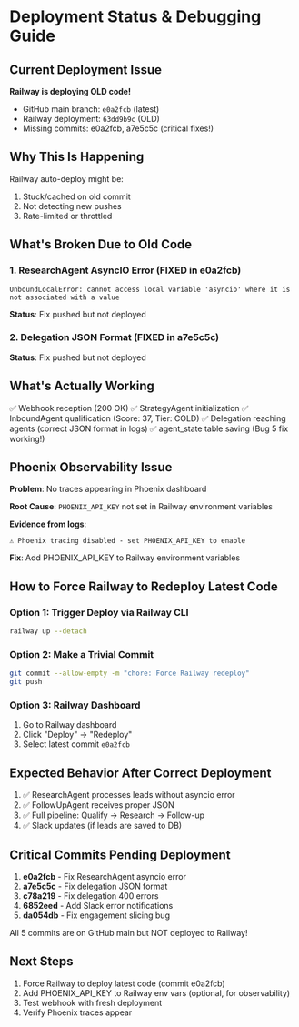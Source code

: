 # Deployment Status & Debugging Guide

## Current Deployment Issue

**Railway is deploying OLD code!**

- GitHub main branch: `e0a2fcb` (latest)
- Railway deployment: `63dd9b9c` (OLD)
- Missing commits: e0a2fcb, a7e5c5c (critical fixes!)

## Why This Is Happening

Railway auto-deploy might be:
1. Stuck/cached on old commit
2. Not detecting new pushes
3. Rate-limited or throttled

## What's Broken Due to Old Code

### 1. ResearchAgent AsyncIO Error (FIXED in e0a2fcb)
```
UnboundLocalError: cannot access local variable 'asyncio' where it is not associated with a value
```
**Status**: Fix pushed but not deployed

### 2. Delegation JSON Format (FIXED in a7e5c5c)
**Status**: Fix pushed but not deployed

## What's Actually Working

✅ Webhook reception (200 OK)
✅ StrategyAgent initialization
✅ InboundAgent qualification (Score: 37, Tier: COLD)
✅ Delegation reaching agents (correct JSON format in logs)
✅ agent_state table saving (Bug 5 fix working!)

## Phoenix Observability Issue

**Problem**: No traces appearing in Phoenix dashboard

**Root Cause**: `PHOENIX_API_KEY` not set in Railway environment variables

**Evidence from logs**:
```
⚠️ Phoenix tracing disabled - set PHOENIX_API_KEY to enable
```

**Fix**: Add PHOENIX_API_KEY to Railway environment variables

## How to Force Railway to Redeploy Latest Code

### Option 1: Trigger Deploy via Railway CLI
```bash
railway up --detach
```

### Option 2: Make a Trivial Commit
```bash
git commit --allow-empty -m "chore: Force Railway redeploy"
git push
```

### Option 3: Railway Dashboard
1. Go to Railway dashboard
2. Click "Deploy" → "Redeploy"
3. Select latest commit `e0a2fcb`

## Expected Behavior After Correct Deployment

1. ✅ ResearchAgent processes leads without asyncio error
2. ✅ FollowUpAgent receives proper JSON
3. ✅ Full pipeline: Qualify → Research → Follow-up
4. ✅ Slack updates (if leads are saved to DB)

## Critical Commits Pending Deployment

1. **e0a2fcb** - Fix ResearchAgent asyncio error
2. **a7e5c5c** - Fix delegation JSON format
3. **c78a219** - Fix delegation 400 errors
4. **6852eed** - Add Slack error notifications
5. **da054db** - Fix engagement slicing bug

All 5 commits are on GitHub main but NOT deployed to Railway!

## Next Steps

1. Force Railway to deploy latest code (commit e0a2fcb)
2. Add PHOENIX_API_KEY to Railway env vars (optional, for observability)
3. Test webhook with fresh deployment
4. Verify Phoenix traces appear
